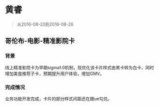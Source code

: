 # 黄睿

> 从2016-08-22到2016-08-26

## 哥伦布-电影-精准影院卡
### 背景
线上精准影院卡为早期sigma1.0机制，现优化该卡片样式由黑卡转为白卡，同时增加美食推荐子卡，预期提升用户体验，增加GMV。
### 完成情况
业务功能开发完成，卡片的部分样式间距还在跟ue勾兑。
